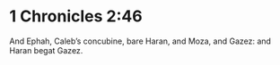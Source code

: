 # 1 Chronicles 2:46

And Ephah, Caleb’s concubine, bare Haran, and Moza, and Gazez: and Haran begat Gazez.
